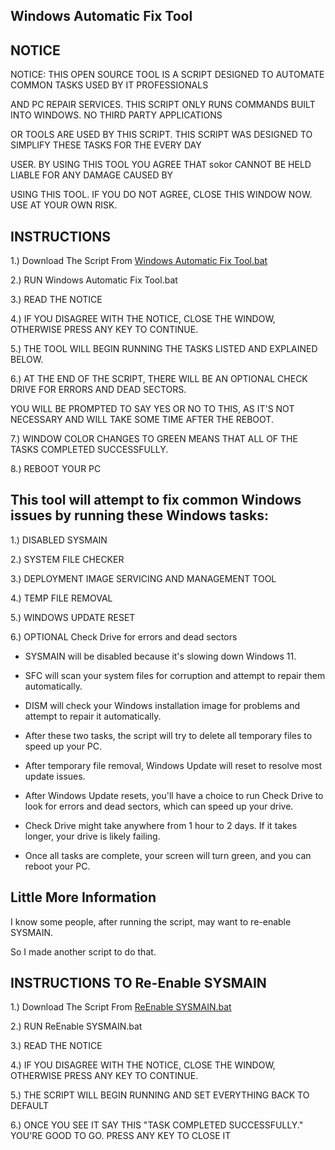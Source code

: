 ## Windows Automatic Fix Tool


## NOTICE

NOTICE: THIS OPEN SOURCE TOOL IS A SCRIPT DESIGNED TO AUTOMATE COMMON TASKS USED BY IT PROFESSIONALS

AND PC REPAIR SERVICES. THIS SCRIPT ONLY RUNS COMMANDS BUILT INTO WINDOWS. NO THIRD PARTY APPLICATIONS

OR TOOLS ARE USED BY THIS SCRIPT. THIS SCRIPT WAS DESIGNED TO SIMPLIFY THESE TASKS FOR THE EVERY DAY

USER. BY USING THIS TOOL YOU AGREE THAT sokor CANNOT BE HELD LIABLE FOR ANY DAMAGE CAUSED BY

USING THIS TOOL. IF YOU DO NOT AGREE, CLOSE THIS WINDOW NOW. USE AT YOUR OWN RISK.


## INSTRUCTIONS
1.) Download The Script From
[Windows Automatic Fix Tool.bat](https://github.com/sokorid/Tools-And-Scripts/blob/main/Windows/Windows%2011/Windows%20Automatic%20Fix%20Tool/Windows%20Automatic%20Fix%20Tool.bat)

2.) RUN Windows Automatic Fix Tool.bat

3.) READ THE NOTICE

4.) IF YOU DISAGREE WITH THE NOTICE, CLOSE THE WINDOW, OTHERWISE PRESS ANY KEY TO CONTINUE.

5.) THE TOOL WILL BEGIN RUNNING THE TASKS LISTED AND EXPLAINED BELOW.

6.) AT THE END OF THE SCRIPT, THERE WILL BE AN OPTIONAL CHECK DRIVE FOR ERRORS AND DEAD SECTORS.

YOU WILL BE PROMPTED TO SAY YES OR NO TO THIS, AS IT'S NOT NECESSARY AND WILL TAKE SOME TIME AFTER THE REBOOT.

7.) WINDOW COLOR CHANGES TO GREEN MEANS THAT ALL OF THE TASKS COMPLETED SUCCESSFULLY.

8.) REBOOT YOUR PC


## This tool will attempt to fix common Windows issues by running these Windows tasks:

1.) DISABLED SYSMAIN

2.) SYSTEM FILE CHECKER

3.) DEPLOYMENT IMAGE SERVICING AND MANAGEMENT TOOL

4.) TEMP FILE REMOVAL

5.) WINDOWS UPDATE RESET

6.) OPTIONAL Check Drive for errors and dead sectors

- SYSMAIN will be disabled because it's slowing down Windows 11.

- SFC will scan your system files for corruption and attempt to repair them automatically.

- DISM will check your Windows installation image for problems and attempt to repair it automatically.

- After these two tasks, the script will try to delete all temporary files to speed up your PC.

- After temporary file removal, Windows Update will reset to resolve most update issues.

- After Windows Update resets, you'll have a choice to run Check Drive to look for errors and dead sectors, which can speed up your drive.

- Check Drive might take anywhere from 1 hour to 2 days. If it takes longer, your drive is likely failing.

- Once all tasks are complete, your screen will turn green, and you can reboot your PC.

## Little More Information
I know some people, after running the script, may want to re-enable SYSMAIN.

So I made another script to do that.

## INSTRUCTIONS TO Re-Enable SYSMAIN
1.) Download The Script From
[ReEnable SYSMAIN.bat](https://github.com/sokorid/Tools-And-Scripts/blob/main/Windows/Windows%2011/Windows%20Automatic%20Fix%20Tool/ReEnable%20SYSMAIN.bat)

2.) RUN ReEnable SYSMAIN.bat

3.) READ THE NOTICE

4.) IF YOU DISAGREE WITH THE NOTICE, CLOSE THE WINDOW, OTHERWISE PRESS ANY KEY TO CONTINUE.

5.) THE SCRIPT WILL BEGIN RUNNING AND SET EVERYTHING BACK TO DEFAULT

6.) ONCE YOU SEE IT SAY THIS "TASK COMPLETED SUCCESSFULLY." YOU'RE GOOD TO GO. PRESS ANY KEY TO CLOSE IT
